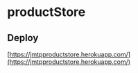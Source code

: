 # productStore

## Deploy
[https://jmtpproductstore.herokuapp.com/](https://jmtpproductstore.herokuapp.com/)

